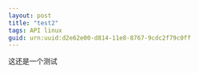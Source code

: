 ```yaml
---
layout: post
title: "test2"
tags: API linux
guid: urn:uuid:d2e62e00-d814-11e8-8767-9cdc2f79c0ff
---
```


这还是一个测试
